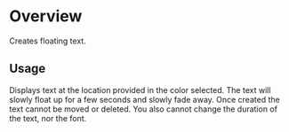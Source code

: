 # Overview

Creates floating text. 

## Usage

Displays text at the location provided in the color selected. The text will slowly float up for a few seconds and slowly fade away. Once created the text cannot be moved or deleted. You also cannot change the duration of the text, nor the font.
